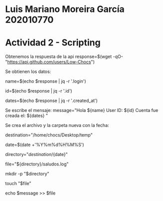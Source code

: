 # Luis Mariano Moreira García 202010770
# Actividad 2 - Scripting


Obtenemos la respuesta de la api
response=$(wget -qO- "https://api.github.com/users/Low-Chocs")

Se obtienen los datos:

name=$(echo $response | jq -r '.login')

id=$(echo $response | jq -r '.id')

dates=$(echo $response | jq -r '.created_at')

Se escribe el mensaje:
message="Hola ${name}  User ID: ${id}  Cuenta fue creada el: ${dates} "

Se crea el archivo y la carpeta nueva con la fecha:

destination="/home/chocs/Desktop/temp"

date=$(date +'%Y%m%d%H%M%S')

directory="${destination}/${date}"

file="${directory}/saludos.log"

mkdir -p "$directory"

touch "$file"


echo $message >> $file

